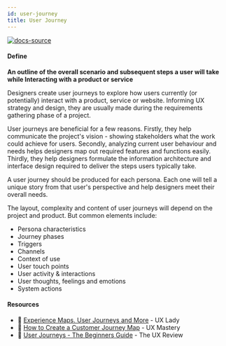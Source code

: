 ```yaml
---
id: user-journey
title: User Journey
---
```


[![docs-source](https://img.shields.io/badge/SRC-UX%20Companion-blue)](https://play.google.com/store/apps/details?id=com.cyberduck.uxcompanion)

#### Define

**An outline of the overall scenario and subsequent steps a user will take while Interacting with a product or service**

Designers create user journeys to explore how users currently (or potentially) interact with a product, service or website. Informing UX strategy and design, they are usually made during the requirements gathering phase of a project.

User journeys are beneficial for a few reasons. Firstly, they help communicate the project's vision - showing stakeholders what the work could achieve for users. Secondly, analyzing current user behaviour and needs helps designers map out required features and functions easily. Thirdly, they help designers formulate the information architecture and interface design required to deliver the steps users typically take.

A user journey should be produced for each persona. Each one will tell a unique story from that user's perspective and help designers meet their overall needs.

The layout, complexity and content of user journeys will depend on the project and product. But common elements include:

* Persona characteristics
* Journey phases
* Triggers
* Channels
* Context of use
* User touch points
* User activity & interactions
* User thoughts, feelings and emotions
* System actions

#### Resources

* 📃 [Experience Maps. User Journeys and More](http://www.ux-lady.com/experience-maps-user-journey-and-more-exp-map-layout/) - UX Lady
* 📃 [How to Create a Customer Journey Map](https://uxmastery.com/how-to-create-a-customer-journey-map/) - UX Mastery
* 📃 [User Journeys - The Beginners Guide](http://theuxreview.co.uk/user-journeys-beginners-guide/) - The UX Review